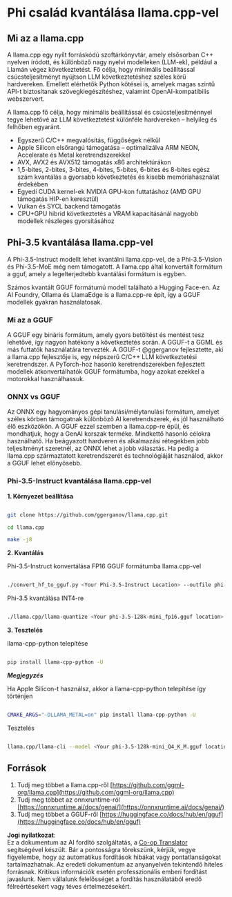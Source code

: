 <!--
CO_OP_TRANSLATOR_METADATA:
{
  "original_hash": "462bddc47427d8785f3c9fd817b346fe",
  "translation_date": "2025-07-16T22:11:34+00:00",
  "source_file": "md/01.Introduction/04/UsingLlamacppQuantifyingPhi.md",
  "language_code": "hu"
}
-->
# **Phi család kvantálása llama.cpp-vel**

## **Mi az a llama.cpp**

A llama.cpp egy nyílt forráskódú szoftárkönyvtár, amely elsősorban C++ nyelven íródott, és különböző nagy nyelvi modelleken (LLM-ek), például a Llamán végez következtetést. Fő célja, hogy minimális beállítással csúcsteljesítményt nyújtson LLM következtetéshez széles körű hardvereken. Emellett elérhetők Python kötései is, amelyek magas szintű API-t biztosítanak szövegkiegészítéshez, valamint OpenAI-kompatibilis webszervert.

A llama.cpp fő célja, hogy minimális beállítással és csúcsteljesítménnyel tegye lehetővé az LLM következtetést különféle hardvereken – helyileg és felhőben egyaránt.

- Egyszerű C/C++ megvalósítás, függőségek nélkül
- Apple Silicon elsőrangú támogatása – optimalizálva ARM NEON, Accelerate és Metal keretrendszerekkel
- AVX, AVX2 és AVX512 támogatás x86 architektúrákon
- 1,5-bites, 2-bites, 3-bites, 4-bites, 5-bites, 6-bites és 8-bites egész szám kvantálás a gyorsabb következtetés és kisebb memóriahasználat érdekében
- Egyedi CUDA kernel-ek NVIDIA GPU-kon futtatáshoz (AMD GPU támogatás HIP-en keresztül)
- Vulkan és SYCL backend támogatás
- CPU+GPU hibrid következtetés a VRAM kapacitásánál nagyobb modellek részleges gyorsításához

## **Phi-3.5 kvantálása llama.cpp-vel**

A Phi-3.5-Instruct modellt lehet kvantálni llama.cpp-vel, de a Phi-3.5-Vision és Phi-3.5-MoE még nem támogatott. A llama.cpp által konvertált formátum a gguf, amely a legelterjedtebb kvantálási formátum is egyben.

Számos kvantált GGUF formátumú modell található a Hugging Face-en. Az AI Foundry, Ollama és LlamaEdge is a llama.cpp-re épít, így a GGUF modellek gyakran használatosak.

### **Mi az a GGUF**

A GGUF egy bináris formátum, amely gyors betöltést és mentést tesz lehetővé, így nagyon hatékony a következtetés során. A GGUF-t a GGML és más futtatók használatára tervezték. A GGUF-t @ggerganov fejlesztette, aki a llama.cpp fejlesztője is, egy népszerű C/C++ LLM következtetési keretrendszer. A PyTorch-hoz hasonló keretrendszerekben fejlesztett modellek átkonvertálhatók GGUF formátumba, hogy azokat ezekkel a motorokkal használhassuk.

### **ONNX vs GGUF**

Az ONNX egy hagyományos gépi tanulási/mélytanulási formátum, amelyet széles körben támogatnak különböző AI keretrendszerek, és jól használható élő eszközökön. A GGUF ezzel szemben a llama.cpp-re épül, és mondhatjuk, hogy a GenAI korszak terméke. Mindkettő hasonló célokra használható. Ha beágyazott hardveren és alkalmazási rétegekben jobb teljesítményt szeretnél, az ONNX lehet a jobb választás. Ha pedig a llama.cpp származtatott keretrendszerét és technológiáját használod, akkor a GGUF lehet előnyösebb.

### **Phi-3.5-Instruct kvantálása llama.cpp-vel**

**1. Környezet beállítása**


```bash

git clone https://github.com/ggerganov/llama.cpp.git

cd llama.cpp

make -j8

```


**2. Kvantálás**

Phi-3.5-Instruct konvertálása FP16 GGUF formátumba llama.cpp-vel


```bash

./convert_hf_to_gguf.py <Your Phi-3.5-Instruct Location> --outfile phi-3.5-128k-mini_fp16.gguf

```

Phi-3.5 kvantálása INT4-re


```bash

./llama.cpp/llama-quantize <Your phi-3.5-128k-mini_fp16.gguf location> ./gguf/phi-3.5-128k-mini_Q4_K_M.gguf Q4_K_M

```


**3. Tesztelés**

llama-cpp-python telepítése


```bash

pip install llama-cpp-python -U

```

***Megjegyzés***

Ha Apple Silicon-t használsz, akkor a llama-cpp-python telepítése így történjen


```bash

CMAKE_ARGS="-DLLAMA_METAL=on" pip install llama-cpp-python -U

```

Tesztelés


```bash

llama.cpp/llama-cli --model <Your phi-3.5-128k-mini_Q4_K_M.gguf location> --prompt "<|user|>\nCan you introduce .NET<|end|>\n<|assistant|>\n"  --gpu-layers 10

```



## **Források**

1. Tudj meg többet a llama.cpp-ről [https://github.com/ggml-org/llama.cpp](https://github.com/ggml-org/llama.cpp)
2. Tudj meg többet az onnxruntime-ról [https://onnxruntime.ai/docs/genai/](https://onnxruntime.ai/docs/genai/)
3. Tudj meg többet a GGUF-ről [https://huggingface.co/docs/hub/en/gguf](https://huggingface.co/docs/hub/en/gguf)

**Jogi nyilatkozat**:  
Ez a dokumentum az AI fordító szolgáltatás, a [Co-op Translator](https://github.com/Azure/co-op-translator) segítségével készült. Bár a pontosságra törekszünk, kérjük, vegye figyelembe, hogy az automatikus fordítások hibákat vagy pontatlanságokat tartalmazhatnak. Az eredeti dokumentum az anyanyelvén tekintendő hiteles forrásnak. Kritikus információk esetén professzionális emberi fordítást javaslunk. Nem vállalunk felelősséget a fordítás használatából eredő félreértésekért vagy téves értelmezésekért.